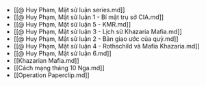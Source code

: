 - [[@ Huy Pham, Mật sử luận series.md]]
- [[@ Huy Phạm, Mật sử luận 1 - Bí mật trụ sở CIA.md]]
- [[@ Huy Phạm, Mật sử luận 5 - KMR.md]]
- [[@ Huy Phạm, Mật sử luận 3 - Lịch sử Khazaria Mafia.md]]
- [[@ Huy Phạm, Mật sử luận 2 - Bản giao ước của quỷ.md]]
- [[@ Huy Phạm, Mật sử luận 4 - Rothschild và Mafia Khazaria.md]]
- [[@ Huy Phạm, Mật sử luận 6.md]]
- [[Khazarian Mafia.md]]
- [[Cách mạng tháng 10 Nga.md]]
- [[Operation Paperclip.md]]
